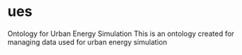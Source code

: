 # ues
Ontology for Urban Energy Simulation
This is an ontology created for managing data used for urban energy simulation
